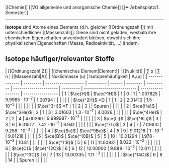 [[Chemie]] [[VO allgemeine und anorganische Chemie]] [[✒ Arbeitsplatz/1. Semester]]

---

**Isotope** sind Atome eines Elements (d.h. gleicher [[Ordnungszahl]]) mit unterschiedlicher [[Massenzahl]]. Diese sind nicht geladen, weshalb  ihre chemischen Eigenschaften unverändert bleiben, obwohl sich ihre physikalischen Eigenschaften (Masse, Radioaktivität, …) ändern.

## Isotope häufiger/relevanter Stoffe

| [[Ordnungszahl\|Z]]       | [[chemisches Element\|Element]] | [[Nuklid]] | $\sum$ p   | $\sum$ n               | [[Massenzahl\|A]]         | Nuklidmasse ($\mathrm{u}$) | Isotopenhäufigkeit | $\mathrm{A_r(u)}$ |
| -------------- | --------- | ------------------- | --------- | ------ | -------- | ---------- | ---------------------- | --------- | -------------------------- | ------------------ | ----------------- |
| 1              | $\ce{H}$  | $\ce{^1H}$          | $1$       | $0$    | $1$      | $1.007825$ | $9.9985\cdot10^{-2}$   | $1.00794$ |                            |                    |                   |
|                |           | $\ce{^2H}$ =D       | $1$       | $1$    | $2$      | $2.01410$  | $1.5\cdot10^{-5}$      |           |                            |                    |                   |
|                |           | $\ce{^3H}$ =T       | $1$       | $2$    | $3$      |            | Spuren                 |           |                            |                    |                   |
| 2              | $\ce{He}$ | $\ce{^3He}$         | $2$       | $1$    | $3$      | $3.01603$  | $1.3\cdot10^{-7}$      | $4.0026$  |                            |                    |                   |
|                |           | $\ce{^4He}$         | $2$       | $2$    | $4$      | $4.00260$  | $9.999987\cdot10^{-2}$ |           |                            |                    |                   |
| 3              | $\ce{Li}$ | $\ce{^6Li}$         | $3$       | $3$    | $6$      | $6.01512$  | $7.42\cdot10^{-3}$     | $6.941$   |                            |                    |                   |
|                |           | $\ce{^7Li}$         | $3$       | $4$    | $7$      | $7.01600$  | $9.258\cdot10^{-3}$    |           |                            |                    |                   |
| 4              | $\ce{Be}$ | $\ce{^9Be}$         | $4$       | $5$    | $9$      | $9.01218$  | $1\cdot10^{-1}$        | $9.01218$ |                            |                    |                   |
| 5              | $\ce{B}$  | $\ce{^10B}$         | $5$       | $5$    | $10$     | $10.01294$ | $1.978\cdot10^{-3}$    | $10.81$   |                            |                    |                   |
|                |           | $\ce{^11B}$         | $5$       | $6$    | $11$     | $11.00931$ | $8.022\cdot10^{-2}$    |           |                            |                    |                   |
| 6              | $\ce{C}$  | $\ce{^12C}$         | $6$       | $6$    | $12$     | $12.00000$ | $9.889\cdot10^{-2}$    | $12.011$  |                            |                    |                   |
|                |           | $\ce{^13C}$         | $6$       | $7$    | $13$     | $13.00335$ | $1.11\cdot^{-3}$       |           |                            |                    |                   |
|                |           | $\ce{^14C}$         | $6$       | $8$    | $14$     |            | Spuren                 |           |                            |                    |                   |